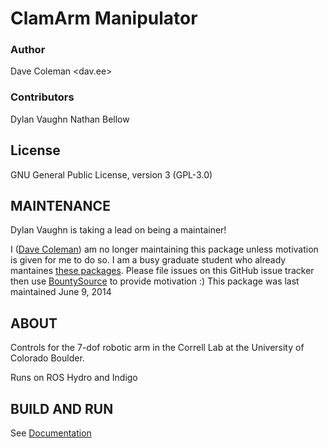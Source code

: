 # ClamArm Manipulator

### Author
Dave Coleman <dav.ee>

### Contributors

Dylan Vaughn
Nathan Bellow

## License

GNU General Public License, version 3 (GPL-3.0)

## MAINTENANCE

Dylan Vaughn is taking a lead on being a maintainer!

I ([Dave Coleman](http://davetcoleman.com/)) am no longer maintaining this package unless motivation is given for me to do so. I am a busy graduate student who already mantaines [these packages](http://dav.ee/blog/notes/archives/777). Please file issues on this GitHub issue tracker then use [BountySource](https://www.bountysource.com/trackers/226615-davetcoleman-clam) to provide motivation :) This package was last maintained June 9, 2014

## ABOUT

Controls for the 7-dof robotic arm in the Correll Lab at the University of Colorado Boulder. 

Runs on ROS Hydro and Indigo

## BUILD AND RUN

See [Documentation](http://correll.cs.colorado.edu/clam/?page_id=28)
